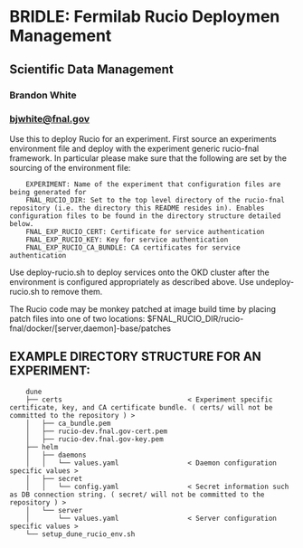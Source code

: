 
# BRIDLE: Fermilab Rucio Deploymen Management
## Scientific Data Management
### Brandon White
### bjwhite@fnal.gov

Use this to deploy Rucio for an experiment. First source an experiments environment file and deploy with the experiment generic rucio-fnal framework.
In particular please make sure that the following are set by the sourcing of the environment file:
~~~~
    EXPERIMENT: Name of the experiment that configuration files are being generated for
    FNAL_RUCIO_DIR: Set to the top level directory of the rucio-fnal repository (i.e. the directory this README resides in). Enables configuration files to be found in the directory structure detailed below.
    FNAL_EXP_RUCIO_CERT: Certificate for service authentication
    FNAL_EXP_RUCIO_KEY: Key for service authentication
    FNAL_EXP_RUCIO_CA_BUNDLE: CA certificates for service authentication
~~~~

Use deploy-rucio.sh to deploy services onto the OKD cluster after the environment is configured appropriately as described above.
Use undeploy-rucio.sh to remove them.

The Rucio code may be monkey patched at image build time by placing patch files into one of two locations: $FNAL_RUCIO_DIR/rucio-fnal/docker/[server,daemon]-base/patches

## EXAMPLE DIRECTORY STRUCTURE FOR AN EXPERIMENT:
~~~~
    dune
    ├── certs                               < Experiment specific certificate, key, and CA certificate bundle. ( certs/ will not be committed to the repository ) >
    │   ├── ca_bundle.pem
    │   ├── rucio-dev.fnal.gov-cert.pem
    │   ├── rucio-dev.fnal.gov-key.pem
    ├── helm
    │   ├── daemons
    │   │   └── values.yaml                 < Daemon configuration specific values > 
    │   ├── secret
    │   │   └── config.yaml                 < Secret information such as DB connection string. ( secret/ will not be committed to the repository ) >
    │   └── server
    │       └── values.yaml                 < Server configuration specific values >
    └── setup_dune_rucio_env.sh
~~~~
